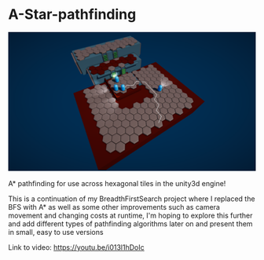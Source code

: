 # A-Star-pathfinding
 
![alt text](https://github.com/ForlornU/Images/blob/main/pic2.png)

A* pathfinding for use across hexagonal tiles in the unity3d engine!

This is a continuation of my BreadthFirstSearch project where I replaced the BFS with A* as well as some other improvements such as camera movement and changing costs at runtime, I'm hoping to explore this further and add different types of pathfinding algorithms later on and present them in small, easy to use versions

Link to video:
https://youtu.be/i013l1hDoIc


